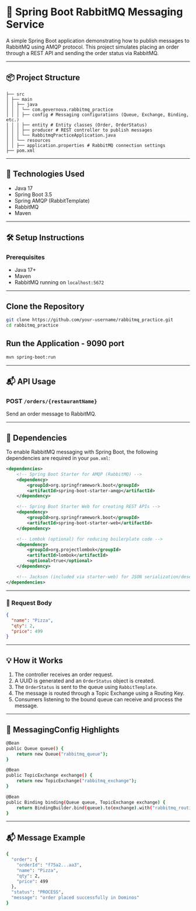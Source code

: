 # 🐇 Spring Boot RabbitMQ Messaging Service

A simple Spring Boot application demonstrating how to publish messages to RabbitMQ using AMQP protocol. This project simulates placing an order through a REST API and sending the order status via RabbitMQ.

---

## 📦 Project Structure
```
├── src
│ ├── main
│ │ ├── java
│ │ │ └── com.gevernova.rabbitmq_practice
│ │ │ ├── config # Messaging configurations (Queue, Exchange, Binding, etc.)
│ │ │ ├── entity # Entity classes (Order, OrderStatus)
│ │ │ ├── producer # REST controller to publish messages
│ │ │ └── RabbitmqPracticeApplication.java
│ │ └── resources
│ │ ├── application.properties # RabbitMQ connection settings
├── pom.xml
```

---

## 🚀 Technologies Used

- Java 17
- Spring Boot 3.5
- Spring AMQP (RabbitTemplate)
- RabbitMQ
- Maven

---

## 🛠️ Setup Instructions

### Prerequisites

- Java 17+
- Maven
- RabbitMQ running on `localhost:5672`
---

## Clone the Repository

```bash
git clone https://github.com/your-username/rabbitmq_practice.git
cd rabbitmq_practice
```
## Run the Application - 9090 port
```bash
mvn spring-boot:run
```

---

## 📬 API Usage

### POST `/orders/{restaurantName}`
Send an order message to RabbitMQ.

---

## 🧩 Dependencies

To enable RabbitMQ messaging with Spring Boot, the following dependencies are required in your `pom.xml`:

```xml
<dependencies>
    <!-- Spring Boot Starter for AMQP (RabbitMQ) -->
    <dependency>
        <groupId>org.springframework.boot</groupId>
        <artifactId>spring-boot-starter-amqp</artifactId>
    </dependency>

    <!-- Spring Boot Starter Web for creating REST APIs -->
    <dependency>
        <groupId>org.springframework.boot</groupId>
        <artifactId>spring-boot-starter-web</artifactId>
    </dependency>

    <!-- Lombok (optional) for reducing boilerplate code -->
    <dependency>
        <groupId>org.projectlombok</groupId>
        <artifactId>lombok</artifactId>
        <optional>true</optional>
    </dependency>

    <!-- Jackson (included via starter-web) for JSON serialization/deserialization -->
</dependencies>
```
---

### 📝 Request Body

```json
{
  "name": "Pizza",
  "qty": 2,
  "price": 499
}
```
---
## 💡 How it Works

1. The controller receives an order request.
2. A UUID is generated and an `OrderStatus` object is created.
3. The `OrderStatus` is sent to the queue using `RabbitTemplate`.
4. The message is routed through a Topic Exchange using a Routing Key.
5. Consumers listening to the bound queue can receive and process the message.
---

## 📁 MessagingConfig Highlights

```bash
@Bean
public Queue queue() {
    return new Queue("rabbitmq_queue");
}

@Bean
public TopicExchange exchange() {
    return new TopicExchange("rabbitmq_exchange");
}

@Bean
public Binding binding(Queue queue, TopicExchange exchange) {
    return BindingBuilder.bind(queue).to(exchange).with("rabbitmq_routingkey");
}
```
---
## 📬 Message Example

```bash
{
  "order": {
    "orderId": "f75a2...aa3",
    "name": "Pizza",
    "qty": 2,
    "price": 499
  },
  "status": "PROCESS",
  "message": "order placed successfully in Dominos"
}
```



